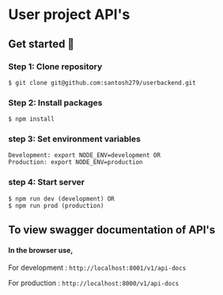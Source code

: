 # User project API's 

## Get started :rocket:

### Step 1: Clone repository
```
$ git clone git@github.com:santosh279/userbackend.git
```
### Step 2: Install packages

```
$ npm install
```

### step 3: Set environment variables 
```
Development: export NODE_ENV=development OR
Production: export NODE_ENV=production
```
### step 4: Start server
```
$ npm run dev (development) OR
$ npm run prod (production) 
```
## To view swagger documentation of API's
#### In the browser use, 

For development : ```http://localhost:8001/v1/api-docs```

For production :  ```http://localhost:8000/v1/api-docs```
